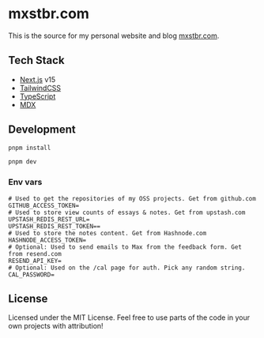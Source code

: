 # mxstbr.com

This is the source for my personal website and blog [mxstbr.com](https://mxstbr.com).

## Tech Stack

- [Next.js](https://nextjs.org) v15
- [TailwindCSS](https://tailwindcss.com)
- [TypeScript](https://typescript.org)
- [MDX](https://mdxjs.com)

## Development

```bash
pnpm install
```

```bash
pnpm dev
```

### Env vars

```
# Used to get the repositories of my OSS projects. Get from github.com
GITHUB_ACCESS_TOKEN=
# Used to store view counts of essays & notes. Get from upstash.com
UPSTASH_REDIS_REST_URL=
UPSTASH_REDIS_REST_TOKEN==
# Used to store the notes content. Get from Hashnode.com
HASHNODE_ACCESS_TOKEN=
# Optional: Used to send emails to Max from the feedback form. Get from resend.com
RESEND_API_KEY=
# Optional: Used on the /cal page for auth. Pick any random string.
CAL_PASSWORD=
```

## License

Licensed under the MIT License. Feel free to use parts of the code in your own projects with attribution!
